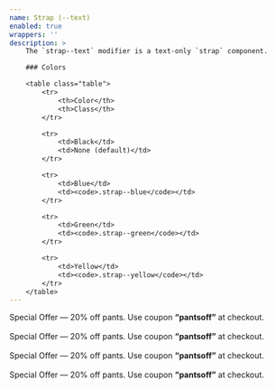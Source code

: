 ```yaml
---
name: Strap (--text)
enabled: true
wrappers: ''
description: >
    The `strap--text` modifier is a text-only `strap` component.

    ### Colors

    <table class="table">
        <tr>
            <th>Color</th>
            <th>Class</th>
        </tr>

        <tr>
            <td>Black</td>
            <td>None (default)</td>
        </tr>

        <tr>
            <td>Blue</td>
            <td><code>.strap--blue</code></td>
        </tr>

        <tr>
            <td>Green</td>
            <td><code>.strap--green</code></td>
        </tr>

        <tr>
            <td>Yellow</td>
            <td><code>.strap--yellow</code></td>
        </tr>
    </table>
---
```


<div class="strap strap--text">
    Special Offer &mdash; 20% off pants. Use coupon <strong>&ldquo;pantsoff&rdquo;</strong> at checkout.
</div>

<br>

<div class="strap strap--text strap--blue">
    Special Offer &mdash; 20% off pants. Use coupon <strong>&ldquo;pantsoff&rdquo;</strong> at checkout.
</div>

<br>

<div class="strap strap--text strap--green">
    Special Offer &mdash; 20% off pants. Use coupon <strong>&ldquo;pantsoff&rdquo;</strong> at checkout.
</div>

<br>

<div class="strap strap--text strap--yellow">
    Special Offer &mdash; 20% off pants. Use coupon <strong>&ldquo;pantsoff&rdquo;</strong> at checkout.
</div>
